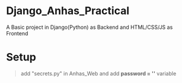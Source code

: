 # Django_Anhas_Practical
A Basic project in Django(Python) as Backend and HTML/CSS/JS as Frontend

# Setup
> add "secrets.py" in Anhas_Web and add  **password = ''** variable